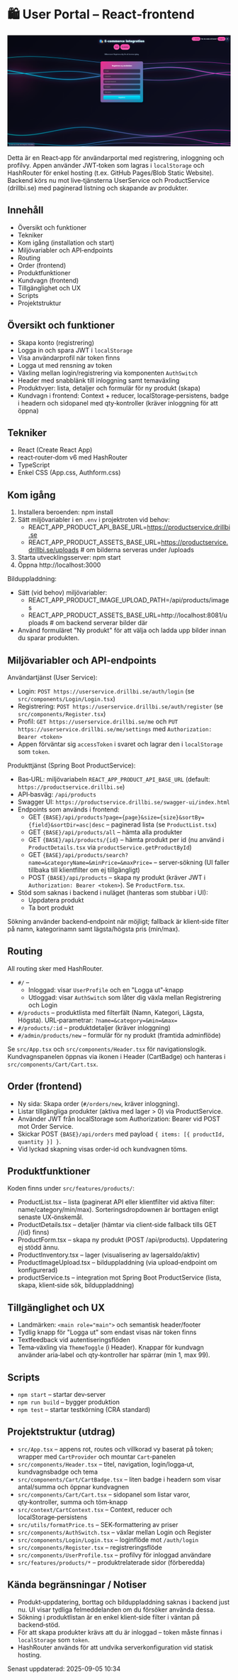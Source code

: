 # 🛍️ User Portal – React‑frontend

![Webpage](images/newFRONTeND.png)

Detta är en React‑app för användarportal med registrering, inloggning och profilvy. Appen använder JWT‑token som lagras i `localStorage` och HashRouter för enkel hosting (t.ex. GitHub Pages/Blob Static Website). Backend körs nu mot live‑tjänsterna UserService och ProductService (drillbi.se) med paginerad listning och skapande av produkter.

## Innehåll
- Översikt och funktioner
- Tekniker
- Kom igång (installation och start)
- Miljövariabler och API‑endpoints
- Routing
- Order (frontend)
- Produktfunktioner
- Kundvagn (frontend)
- Tillgänglighet och UX
- Scripts
- Projektstruktur

## Översikt och funktioner
- Skapa konto (registrering)
- Logga in och spara JWT i `localStorage`
- Visa användarprofil när token finns
- Logga ut med rensning av token
- Växling mellan login/registrering via komponenten `AuthSwitch`
- Header med snabblänk till inloggning samt temaväxling
- Produktvyer: lista, detaljer och formulär för ny produkt (skapa)
- Kundvagn i frontend: Context + reducer, localStorage‑persistens, badge i headern och sidopanel med qty‑kontroller (kräver inloggning för att öppna)

## Tekniker
- React (Create React App)
- react‑router‑dom v6 med HashRouter
- TypeScript
- Enkel CSS (App.css, Authform.css)

## Kom igång
1. Installera beroenden:
   npm install
2. Sätt miljövariabler i en `.env` i projektroten vid behov:
   - REACT_APP_PRODUCT_API_BASE_URL=https://productservice.drillbi.se
   - REACT_APP_PRODUCT_ASSETS_BASE_URL=https://productservice.drillbi.se/uploads  # om bilderna serveras under /uploads
3. Starta utvecklingsserver:
   npm start
4. Öppna http://localhost:3000

Bilduppladdning:
- Sätt (vid behov) miljövariabler:
  - REACT_APP_PRODUCT_IMAGE_UPLOAD_PATH=/api/products/images
  - REACT_APP_PRODUCT_ASSETS_BASE_URL=http://localhost:8081/uploads  # om backend serverar bilder där
- Använd formuläret "Ny produkt" för att välja och ladda upp bilder innan du sparar produkten.

## Miljövariabler och API‑endpoints
Användartjänst (User Service):
- Login: `POST https://userservice.drillbi.se/auth/login` (se `src/components/Login/Login.tsx`)
- Registrering: `POST https://userservice.drillbi.se/auth/register` (se `src/components/Register.tsx`)
- Profil: `GET https://userservice.drillbi.se/me` och `PUT https://userservice.drillbi.se/me/settings` med `Authorization: Bearer <token>`
- Appen förväntar sig `accessToken` i svaret och lagrar den i `localStorage` som `token`. 

Produkttjänst (Spring Boot ProductService):
- Bas‑URL: miljövariabeln `REACT_APP_PRODUCT_API_BASE_URL` (default: `https://productservice.drillbi.se`)
- API‑basväg: `/api/products`
- Swagger UI: `https://productservice.drillbi.se/swagger-ui/index.html`
- Endpoints som används i frontend:
  - GET `{BASE}/api/products?page={page}&size={size}&sortBy={field}&sortDir=asc|desc` – paginerad lista (se `ProductList.tsx`)
  - GET `{BASE}/api/products/all` – hämta alla produkter
  - GET `{BASE}/api/products/{id}` – hämta produkt per id (nu använd i `ProductDetails.tsx` via `productService.getProductById`)
  - GET `{BASE}/api/products/search?name=&categoryName=&minPrice=&maxPrice=` – server‑sökning (UI faller tillbaka till klientfilter om ej tillgängligt)
  - POST `{BASE}/api/products` – skapa ny produkt (kräver JWT i `Authorization: Bearer <token>`). Se `ProductForm.tsx`.
- Stöd som saknas i backend i nuläget (hanteras som stubbar i UI):
  - Uppdatera produkt
  - Ta bort produkt

Sökning använder backend‑endpoint när möjligt; fallback är klient‑side filter på namn, kategorinamn samt lägsta/högsta pris (min/max).

## Routing
All routing sker med HashRouter.
- `#/` –
  - Inloggad: visar `UserProfile` och en "Logga ut"‑knapp
  - Utloggad: visar `AuthSwitch` som låter dig växla mellan Registrering och Login
- `#/products` – produktlista med filterfält (Namn, Kategori, Lägsta, Högsta). URL‑parametrar: `?name=&category=&min=&max=`
- `#/products/:id` – produktdetaljer (kräver inloggning)
- `#/admin/products/new` – formulär för ny produkt (framtida adminflöde)

Se `src/App.tsx` och `src/components/Header.tsx` för navigationslogik. Kundvagnspanelen öppnas via ikonen i Header (CartBadge) och hanteras i `src/components/Cart/Cart.tsx`.

## Order (frontend)
- Ny sida: Skapa order (`#/orders/new`, kräver inloggning).
- Listar tillgängliga produkter (aktiva med lager > 0) via ProductService.
- Använder JWT från localStorage som Authorization: Bearer vid POST mot Order Service.
- Skickar POST `{BASE}/api/orders` med payload `{ items: [{ productId, quantity }] }`.
- Vid lyckad skapning visas order-id och kundvagnen töms.

## Produktfunktioner
Koden finns under `src/features/products/`:
- ProductList.tsx – lista (paginerat API eller klientfilter vid aktiva filter: name/category/min/max). Sorteringsdropdownen är borttagen enligt senaste UX‑önskemål.
- ProductDetails.tsx – detaljer (hämtar via client‑side fallback tills GET /{id} finns)
- ProductForm.tsx – skapa ny produkt (POST /api/products). Uppdatering ej stödd ännu.
- ProductInventory.tsx – lager (visualisering av lagersaldo/aktiv)
- ProductImageUpload.tsx – bilduppladdning (via upload‑endpoint om konfigurerad)
- productService.ts – integration mot Spring Boot ProductService (lista, skapa, klient‑side sök, bilduppladdning)

## Tillgänglighet och UX
- Landmärken: `<main role="main">` och semantisk header/footer
- Tydlig knapp för "Logga ut" som endast visas när token finns
- Textfeedback vid autentiseringsflöden
- Tema‑växling via `ThemeToggle` (i Header). Knappar för kundvagn använder aria‑label och qty‑kontroller har spärrar (min 1, max 99).

## Scripts
- `npm start` – startar dev‑server
- `npm run build` – bygger produktion
- `npm test` – startar testkörning (CRA standard)

## Projektstruktur (utdrag)
- `src/App.tsx` – appens rot, routes och villkorad vy baserat på token; wrapper med `CartProvider` och mountar `Cart`‑panelen
- `src/components/Header.tsx` – titel, navigation, login/logga‑ut, kundvagnsbadge och tema
- `src/components/Cart/CartBadge.tsx` – liten badge i headern som visar antal/summa och öppnar kundvagnen
- `src/components/Cart/Cart.tsx` – sidopanel som listar varor, qty‑kontroller, sum­ma och töm‑knapp
- `src/context/CartContext.tsx` – Context, reducer och localStorage‑persistens
- `src/utils/formatPrice.ts` – SEK‑formattering av priser
- `src/components/AuthSwitch.tsx` – växlar mellan Login och Register
- `src/components/Login/Login.tsx` – loginflöde mot `/auth/login`
- `src/components/Register.tsx` – registreringsflöde
- `src/components/UserProfile.tsx` – profilvy för inloggad användare
- `src/features/products/*` – produktrelaterade sidor (förberedda)

## Kända begränsningar / Notiser
- Produkt‑uppdatering, borttag och bilduppladdning saknas i backend just nu. UI visar tydliga felmeddelanden om du försöker använda dessa.
- Sökning i produktlistan är en enkel klient‑side filter i väntan på backend‑stöd.
- För att skapa produkter krävs att du är inloggad – token måste finnas i `localStorage` som `token`.
- HashRouter används för att undvika serverkonfiguration vid statisk hosting.

Senast uppdaterad: 2025-09-05 10:34
